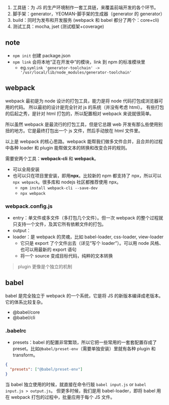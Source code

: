 1. 工具链：为 JS 的生产环境制作一套工具链，来覆盖前端开发的各个环节。
2. 脚手架：generator，YEOMAN-脚手架的生成器（generator 的 generator）
3. build：同时为发布和开发服务 (webpack 和 babel 都分了两个：core+cli)
4. 测试工具：mocha, jset (测试框架+coverage)

## note

- `npm init` 创建 package.json
- `npm link` 会将本地“正在开发中”的模块，link 到 npm 的标准模块里
  - eg.`symlink 'generator-toolchain' -> '/usr/local/lib/node_modules/generator-toolchain'`

## webpack

webpack 最初是为 node 设计的打包工具，能力是将 node 代码打包成浏览器可用的代码。
所以最初的设计是完全针对 js 的系统（并没有考虑 html）。
有些打包的后起之秀，是针对 html 打包的，所以配置相对 webpack 来说就很简单。

所以虽然 webpack 是最流行的打包工具，但是它总跟 web 开发有那么些使用别扭的地方。它是最终打包出一个 js 文件，然后手动放在 html 文件里。

以上是 webpack 的核心思路。webpack 能帮我们做多文件合并，且合并的过程中各种 loader 和 plugin 能帮做文本的转换和改变合并的规则。

需要安两个工具：**webpack-cli** 和 **webpack**。

- 可以全局安装
- 也可以只在项目里安装，即用**npx**。比较新的 npm 都支持了 npx，所以可以`npx webpack`。很多库和 nodejs 社区都推荐使用 npx。
  - `npm install webpack-cli --save-dev`
  - `npx webpack`

### webpack.config.js

- entry：单文件或多文件（多打包几个文件）。但一次 webpack 的整个过程就只支持一个文件，及其它所有依赖文件的打包。
- output：
- loader：是 webpack 的灵魂，比如 babel-loader, css-loader, view-loader
  - 它只是 export 了个文件出去（详见“写个 loader”）。可以用 node 风格、也可以用最新的 export 语句
  - 将一个 source 变成目标代码，纯粹的文本转换

> plugin 更像是个独立的机制

## babel

babel 是完全独立于 webpack 的一个系统，它是将 JS 的新版本编译成老版本。它的体系比较复杂。

- @babel/core
- @babel/cli

### .babelrc

- presets：babel 的配置非常繁琐，所以它把一些常用的一套套配置存成了 preset。比如`@babel/preset-env`（需要单独安装）里就有各种 plugin 和 transform。

```json
{
  "presets": ["@babel/preset-env"]
}
```

当 babel 独立使用的时候，就直接在命令行敲 `babel input.js` or `babel input.js > output.js`。
但更多时候，我们是用 babel-loader，即将 babel 用在 webpack 打包的过程中，批量应用于每个 JS 文件。

